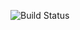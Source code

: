 ![Build Status](https://travis-ci.com/acteek/dins-fideliy.svg?token=4qpcecBTyzxyLdTb5xvB&branch=master)


